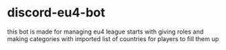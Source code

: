 # discord-eu4-bot
this bot is made for managing eu4 league starts with giving roles and making categories with imported list of countries for players to fill them up
